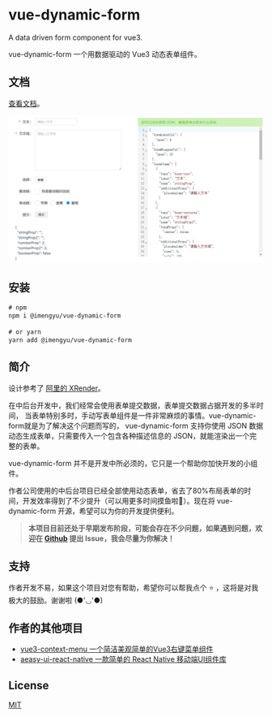 # vue-dynamic-form

A data driven form component for vue3.

vue-dynamic-form 一个用数据驱动的 Vue3 动态表单组件。

## 文档

[查看文档](https://imengyu.top/pages/vue-dynamic-form-docs)。

![demo](./demo.jpg)

## 安装

```shell
# npm 
npm i @imengyu/vue-dynamic-form

# or yarn
yarn add @imengyu/vue-dynamic-form
```

## 简介

设计参考了 [阿里的 XRender](https://xrender.fun/form-render)。

在中后台开发中，我们经常会使用表单提交数据，表单提交数据占据开发的多半时间，
当表单特别多时，手动写表单组件是一件非常麻烦的事情。vue-dynamic-form就是为了解决这个问题而写的，
vue-dynamic-form 支持你使用 JSON 数据动态生成表单，只需要传入一个包含各种描述信息的 JSON，就能渲染出一个完整的表单。

vue-dynamic-form 并不是开发中所必须的，它只是一个帮助你加快开发的小组件。

作者公司使用的中后台项目已经全部使用动态表单，省去了80%布局表单的时间，开发效率得到了不少提升（可以用更多时间摸鱼啦🤭）。现在将 vue-dynamic-form 开源，希望可以为你的开发提供便利。

> **本项目目前还处于早期发布阶段，可能会存在不少问题，如果遇到问题，欢迎在 [Github](https://github.com/imengyu/vue-dynamic-form/issues) 提出 Issue，我会尽量为你解决！**

## 支持

作者开发不易，如果这个项目对您有帮助，希望你可以帮我点个 ⭐ ，这将是对我极大的鼓励。谢谢啦 (●'◡'●)

## 作者的其他项目

* [vue3-context-menu 一个简洁美观简单的Vue3右键菜单组件](https://github.com/imengyu/vue3-context-menu/)
* [aeasy-ui-react-native 一款简单的 React Native 移动端UI组件库](https://github.com/imengyu/naeasy-ui-react-native)

## License

[MIT](./LICENSE)
